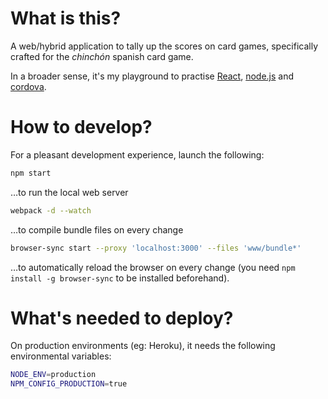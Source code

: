 # What is this?

A web/hybrid application to tally up the scores on card games, specifically crafted for the _chinchón_ spanish card game.

In a broader sense, it's my playground to practise [React](https://facebook.github.io/react/), [node.js](https://nodejs.org/en/) and [cordova](https://cordova.apache.org).

# How to develop?

For a pleasant development experience, launch the following:
```bash
npm start
```
…to run the local web server

```bash
webpack -d --watch
```
…to compile bundle files on every change

```bash
browser-sync start --proxy 'localhost:3000' --files 'www/bundle*'
```
…to automatically reload the browser on every change (you need `npm install -g browser-sync` to be installed beforehand).

# What's needed to deploy?

On production environments (eg: Heroku), it needs the following environmental variables:
```bash
NODE_ENV=production
NPM_CONFIG_PRODUCTION=true
```
